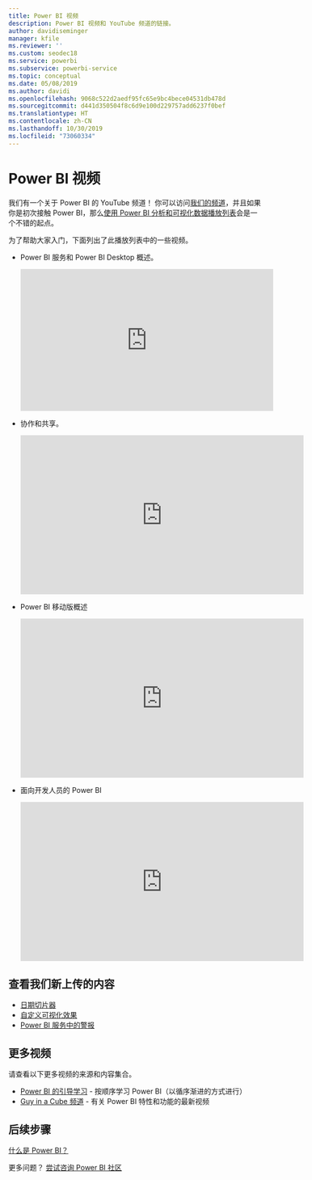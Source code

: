 ```yaml
---
title: Power BI 视频
description: Power BI 视频和 YouTube 频道的链接。
author: davidiseminger
manager: kfile
ms.reviewer: ''
ms.custom: seodec18
ms.service: powerbi
ms.subservice: powerbi-service
ms.topic: conceptual
ms.date: 05/08/2019
ms.author: davidi
ms.openlocfilehash: 9068c522d2aedf95fc65e9bc4bece04531db478d
ms.sourcegitcommit: d441d350504f8c6d9e100d229757add6237f0bef
ms.translationtype: HT
ms.contentlocale: zh-CN
ms.lasthandoff: 10/30/2019
ms.locfileid: "73060334"
---
```

# <a name="power-bi-videos"></a>Power BI 视频
我们有一个关于 Power BI 的 YouTube 频道！ 你可以访问[我们的频道](https://www.youtube.com/user/mspowerbi/videos)，并且如果你是初次接触 Power BI，那么[使用 Power BI 分析和可视化数据播放列表](https://www.youtube.com/playlist?list=PL1N57mwBHtN0JFoKSR0n-tBkUJHeMP2cP)会是一个不错的起点。

为了帮助大家入门，下面列出了此播放列表中的一些视频。

* Power BI 服务和 Power BI Desktop 概述。
  
  <iframe width="500" height="281" src="https://www.youtube.com/embed/l2wy4XgQIu0" frameborder="0" allowfullscreen></iframe>
* 协作和共享。
  
  <iframe width="560" height="315" src="https://www.youtube.com/embed/5DABLeJzQYM" frameborder="0" allow="autoplay; encrypted-media" allowfullscreen></iframe>
* Power BI 移动版概述
  
  <iframe width="560" height="315" src="https://www.youtube.com/embed/07uBWhaCo78" frameborder="0" allow="autoplay; encrypted-media" allowfullscreen></iframe>

* 面向开发人员的 Power BI
  <iframe width="560" height="315" src="https://www.youtube.com/embed/47uXJW1GIUY" frameborder="0" allow="autoplay; encrypted-media" allowfullscreen></iframe>  

## <a name="watch-some-of-our-new-uploads"></a>查看我们新上传的内容
* [日期切片器](https://youtu.be/V7i82ZZm0vw)
* [自定义可视化效果](https://youtu.be/d-rXAJ3_uAo)
* [Power BI 服务中的警报](https://youtu.be/JbL2-HJ8clE)

## <a name="more-videos"></a>更多视频
请查看以下更多视频的来源和内容集合。

* [Power BI 的引导学习](https://powerbi.microsoft.com/guided-learning/) - 按顺序学习 Power BI（以循序渐进的方式进行）
* [Guy in a Cube 频道](https://www.youtube.com/channel/UCFp1vaKzpfvoGai0vE5VJ0w) - 有关 Power BI 特性和功能的最新视频

## <a name="next-steps"></a>后续步骤
[什么是 Power BI？](fundamentals/power-bi-overview.md)

更多问题？ [尝试咨询 Power BI 社区](http://community.powerbi.com/)

